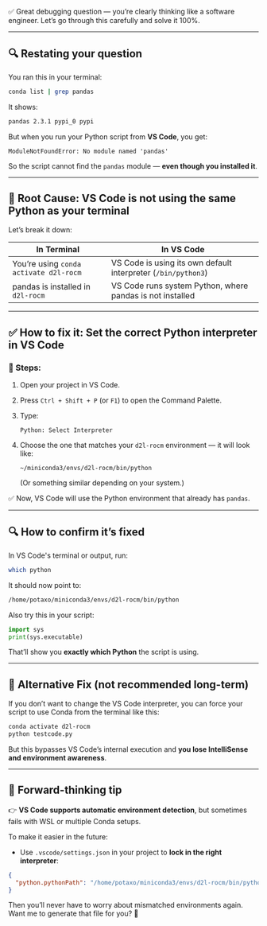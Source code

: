 ✅ Great debugging question — you’re clearly thinking like a software engineer. Let’s go through this carefully and solve it 100%.

---

## 🔍 Restating your question

You ran this in your terminal:

```bash
conda list | grep pandas
```

It shows:

```bash
pandas 2.3.1 pypi_0 pypi
```

But when you run your Python script from **VS Code**, you get:

```text
ModuleNotFoundError: No module named 'pandas'
```

So the script cannot find the `pandas` module — **even though you installed it**.

---

## 🎯 Root Cause: **VS Code is not using the same Python as your terminal**

Let’s break it down:

| In Terminal                            | In VS Code                                                    |
| -------------------------------------- | ------------------------------------------------------------- |
| You’re using `conda activate d2l-rocm` | VS Code is using its own default interpreter (`/bin/python3`) |
| pandas is installed in `d2l-rocm`      | VS Code runs system Python, where pandas is not installed     |

---

## ✅ How to fix it: **Set the correct Python interpreter in VS Code**

### 🔧 Steps:

1. Open your project in VS Code.
2. Press `Ctrl + Shift + P` (or `F1`) to open the Command Palette.
3. Type:

   ```
   Python: Select Interpreter
   ```
4. Choose the one that matches your `d2l-rocm` environment — it will look like:

   ```
   ~/miniconda3/envs/d2l-rocm/bin/python
   ```

   (Or something similar depending on your system.)

✅ Now, VS Code will use the Python environment that already has `pandas`.

---

## 🔍 How to confirm it’s fixed

In VS Code's terminal or output, run:

```bash
which python
```

It should now point to:

```bash
/home/potaxo/miniconda3/envs/d2l-rocm/bin/python
```

Also try this in your script:

```python
import sys
print(sys.executable)
```

That’ll show you **exactly which Python** the script is using.

---

## 🔁 Alternative Fix (not recommended long-term)

If you don’t want to change the VS Code interpreter, you can force your script to use Conda from the terminal like this:

```bash
conda activate d2l-rocm
python testcode.py
```

But this bypasses VS Code’s internal execution and **you lose IntelliSense and environment awareness**.

---

## 🔭 Forward-thinking tip

👉 **VS Code supports automatic environment detection**, but sometimes fails with WSL or multiple Conda setups.

To make it easier in the future:

* Use `.vscode/settings.json` in your project to **lock in the right interpreter**:

```json
{
  "python.pythonPath": "/home/potaxo/miniconda3/envs/d2l-rocm/bin/python"
}
```

Then you’ll never have to worry about mismatched environments again. Want me to generate that file for you? 🎯
